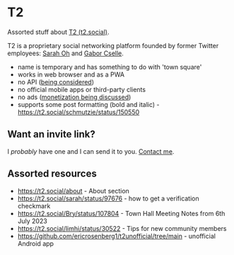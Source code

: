 # T2

Assorted stuff about [T2 (t2.social)](https://t2.social).

T2 is a proprietary social networking platform founded by former Twitter employees: [Sarah Oh](https://t2.social/sarah) and [Gabor Cselle](https://t2.social/gabor).

- name is temporary and has something to do with 'town square'
- works in web browser and as a PWA
- no API ([being considered](https://t2.social/Bry/status/107821))
- no official mobile apps or third-party clients
- no ads ([monetization being discussed](https://t2.social/Bry/status/107812))
- supports some post formatting (bold and italic) - https://t2.social/schmutzie/status/150550 

## Want an invite link?

I _probably_ have one and I can send it to you. [Contact me](https://lukaszwojcik.net/contact/).

## Assorted resources

- https://t2.social/about - About section
- https://t2.social/sarah/status/97676 - how to get a verification checkmark
- https://t2.social/Bry/status/107804 - Town Hall Meeting Notes from 6th July 2023
- https://t2.social/limhi/status/30522 - Tips for new community members
- https://github.com/ericrosenberg1/t2unofficial/tree/main - unofficial Android app
